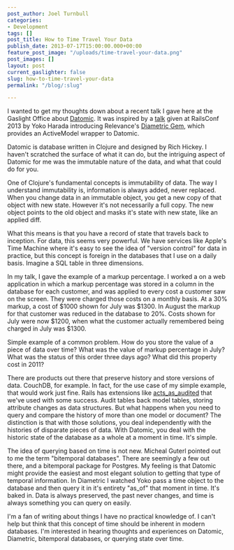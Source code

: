 ```yaml
---
post_author: Joel Turnbull
categories:
- Development
tags: []
post_title: How to Time Travel Your Data
publish_date: 2013-07-17T15:00:00.000+00:00
feature_post_image: "/uploads/time-travel-your-data.png"
post_images: []
layout: post
current_gaslighter: false
slug: how-to-time-travel-your-data
permalink: "/blog/:slug"

---
```

I wanted to get my thoughts down about a recent talk I gave here at the Gaslight Office about [Datomic](http://www.datomic.com/). It was inspired by a [talk](http://www.youtube.com/watch?v=1E_n47ct280) given at RailsConf 2013 by Yoko Harada introducing Relevance's [Diametric Gem](https://github.com/relevance/diametric), which provides an ActiveModel wrapper to Datomic.

Datomic is database written in Clojure and designed by Rich Hickey. I haven't scratched the surface of what it can do, but the intriguing aspect of Datomic for me was the immutable nature of the data, and what that could do for you.

One of Clojure's fundamental concepts is immutability of data. The way I understand immutability is, information is always added, never replaced. When you change data in an immutable object, you get a new copy of that object with new state. However it's not necessarily a full copy. The new object points to the old object and masks it's state with new state, like an applied diff.

What this means is that you have a record of state that travels back to inception. For data, this seems very powerful. We have services like Apple's Time Machine where it's easy to see the idea of "version control" for data in practice, but this concept is foreign in the databases that I use on a daily basis. Imagine a SQL table in three dimensions.

In my talk, I gave the example of a markup percentage. I worked a on a web application in which a markup percentage was stored in a column in the database for each customer, and was applied to every cost a customer saw on the screen. They were charged those costs on a monthly basis. At a 30% markup, a cost of $1000 shown for July was $1300. In August the markup for that customer was reduced in the database to 20%. Costs shown for July were now $1200, when what the customer actually remembered being charged in July was $1300.

Simple example of a common problem. How do you store the value of a piece of data over time? What was the value of markup percentage in July? What was the status of this order three days ago? What did this property cost in 2011?

There are products out there that preserve history and store versions of data. CouchDB, for example. In fact, for the use case of my simple example, that would work just fine. Rails has extensions like [acts_as_audited](https://github.com/collectiveidea/acts_as_audited) that we've used with some success. Audit tables back model tables, storing attribute changes as data structures. But what happens when you need to query and compare the history of more than one model or document? The distinction is that with those solutions, you deal independently with the histories of disparate pieces of data. With Datomic, you deal with the historic state of the database as a whole at a moment in time. It's simple.

The idea of querying based on time is not new. Micheal Guterl pointed out to me the term "bitemporal databases". There are seemingly a few out there, and a bitemporal package for Postgres. My feeling is that Datomic might provide the easiest and most elegant solution to getting that type of temporal information. In Diametric I watched Yoko pass a time object to the database and then query it in it's entirety "as_of" that moment in time. It's baked in. Data is always preserved, the past never changes, and time is always something you can query on easily.

I'm a fan of writing about things I have no practical knowledge of. I can't help but think that this concept of time  should be inherent in modern databases. I'm interested in hearing thoughts and experiences on Datomic, Diametric, bitemporal databases, or querying state over time.
